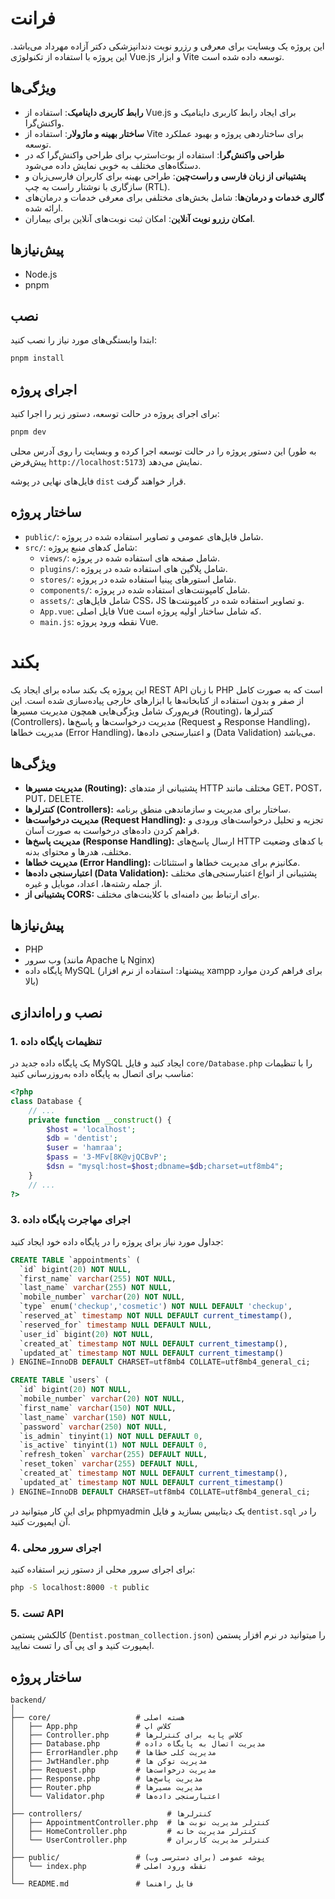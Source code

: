 # فرانت

این پروژه یک وبسایت برای معرفی و رزرو نوبت دندانپزشکی دکتر آزاده مهرداد می‌باشد. این پروژه با استفاده از تکنولوژی Vue.js و ابزار Vite توسعه داده شده است.

## ویژگی‌ها

- **رابط کاربری داینامیک**: استفاده از Vue.js برای ایجاد رابط کاربری داینامیک و واکنش‌گرا.
- **ساختار بهینه و ماژولار**: استفاده از Vite برای ساختاردهی پروژه و بهبود عملکرد توسعه.
- **طراحی واکنش‌گرا**: استفاده از بوت‌استرپ برای طراحی واکنش‌گرا که در دستگاه‌های مختلف به خوبی نمایش داده می‌شود.
- **پشتیبانی از زبان فارسی و راست‌چین**: طراحی بهینه برای کاربران فارسی‌زبان و سازگاری با نوشتار راست به چپ (RTL).
- **گالری خدمات و درمان‌ها**: شامل بخش‌های مختلفی برای معرفی خدمات و درمان‌های ارائه شده.
- **امکان رزرو نوبت آنلاین**: امکان ثبت نوبت‌های آنلاین برای بیماران.

## پیش‌نیازها

- Node.js
- pnpm

## نصب

ابتدا وابستگی‌های مورد نیاز را نصب کنید:

```bash
pnpm install
```

## اجرای پروژه

برای اجرای پروژه در حالت توسعه، دستور زیر را اجرا کنید:

```bash
pnpm dev
```

این دستور پروژه را در حالت توسعه اجرا کرده و وبسایت را روی آدرس محلی (به طور پیش‌فرض `http://localhost:5173`) نمایش می‌دهد.

فایل‌های نهایی در پوشه `dist` قرار خواهند گرفت.

## ساختار پروژه

- `public/`: شامل فایل‌های عمومی و تصاویر استفاده شده در پروژه.
- `src/`: شامل کدهای منبع پروژه:
  - `views/`: شامل صفحه های استفاده شده در پروژه.
  - `plugins/`: شامل پلاگین های استفاده شده در پروژه.
  - `stores/`: شامل استورهای پینیا استفاده شده در پروژه.
  - `components/`: شامل کامپوننت‌های استفاده شده در پروژه.
  - `assets/`: شامل فایل‌های CSS، JS و تصاویر استفاده شده در کامپوننت‌ها.
  - `App.vue`: فایل اصلی Vue که شامل ساختار اولیه پروژه است.
  - `main.js`: نقطه ورود پروژه Vue.

# بکند

این پروژه یک بکند ساده برای ایجاد یک REST API با زبان PHP است که به صورت کامل از صفر و بدون استفاده از کتابخانه‌ها یا ابزارهای خارجی پیاده‌سازی شده است. این فریم‌ورک شامل ویژگی‌هایی همچون مدیریت مسیرها (Routing)، کنترلرها (Controllers)، مدیریت درخواست‌ها و پاسخ‌ها (Request و Response Handling)، مدیریت خطاها (Error Handling)، و اعتبارسنجی داده‌ها (Data Validation) می‌باشد.

## ویژگی‌ها

- **مدیریت مسیرها (Routing):** پشتیبانی از متدهای HTTP مختلف مانند GET، POST، PUT، DELETE.
- **کنترلرها (Controllers):** ساختار برای مدیریت و سازماندهی منطق برنامه.
- **مدیریت درخواست‌ها (Request Handling):** تجزیه و تحلیل درخواست‌های ورودی و فراهم کردن داده‌های درخواست به صورت آسان.
- **مدیریت پاسخ‌ها (Response Handling):** ارسال پاسخ‌های HTTP با کدهای وضعیت مختلف، هدرها و محتوای بدنه.
- **مدیریت خطاها (Error Handling):** مکانیزم برای مدیریت خطاها و استثنائات.
- **اعتبارسنجی داده‌ها (Data Validation):** پشتیبانی از انواع اعتبارسنجی‌های مختلف از جمله رشته‌ها، اعداد، موبایل و غیره.
- **پشتیبانی از CORS:** برای ارتباط بین دامنه‌ای با کلاینت‌های مختلف.

## پیش‌نیازها

- PHP
- وب سرور (مانند Apache یا Nginx)
- پایگاه داده MySQL
(پیشنهاد: استفاده از نرم افزار xampp برای فراهم کردن موارد بالا)

## نصب و راه‌اندازی

### 1. تنظیمات پایگاه داده

یک پایگاه داده جدید در MySQL ایجاد کنید و فایل `core/Database.php` را با تنظیمات مناسب برای اتصال به پایگاه داده به‌روزرسانی کنید:

```php
<?php
class Database {
    // ...
    private function __construct() {
        $host = 'localhost';
        $db = 'dentist';
        $user = 'hamraa';
        $pass = '3-MFv[8K@vjQCBvP';
        $dsn = "mysql:host=$host;dbname=$db;charset=utf8mb4";
    }
    // ...
?>
```

### 3. اجرای مهاجرت پایگاه داده

جداول مورد نیاز برای پروژه را در پایگاه داده خود ایجاد کنید:

```sql
CREATE TABLE `appointments` (
  `id` bigint(20) NOT NULL,
  `first_name` varchar(255) NOT NULL,
  `last_name` varchar(255) NOT NULL,
  `mobile_number` varchar(20) NOT NULL,
  `type` enum('checkup','cosmetic') NOT NULL DEFAULT 'checkup',
  `reserved_at` timestamp NOT NULL DEFAULT current_timestamp(),
  `reserved_for` timestamp NULL DEFAULT NULL,
  `user_id` bigint(20) NOT NULL,
  `created_at` timestamp NOT NULL DEFAULT current_timestamp(),
  `updated_at` timestamp NOT NULL DEFAULT current_timestamp()
) ENGINE=InnoDB DEFAULT CHARSET=utf8mb4 COLLATE=utf8mb4_general_ci;

CREATE TABLE `users` (
  `id` bigint(20) NOT NULL,
  `mobile_number` varchar(20) NOT NULL,
  `first_name` varchar(150) NOT NULL,
  `last_name` varchar(150) NOT NULL,
  `password` varchar(250) NOT NULL,
  `is_admin` tinyint(1) NOT NULL DEFAULT 0,
  `is_active` tinyint(1) NOT NULL DEFAULT 0,
  `refresh_token` varchar(255) DEFAULT NULL,
  `reset_token` varchar(255) DEFAULT NULL,
  `created_at` timestamp NOT NULL DEFAULT current_timestamp(),
  `updated_at` timestamp NOT NULL DEFAULT current_timestamp()
) ENGINE=InnoDB DEFAULT CHARSET=utf8mb4 COLLATE=utf8mb4_general_ci;
```

برای این کار میتوانید در phpmyadmin یک دیتابیس بسازید و فایل `dentist.sql` را در آن ایمپورت کنید.

### 4. اجرای سرور محلی

برای اجرای سرور محلی از دستور زیر استفاده کنید:

```bash
php -S localhost:8000 -t public
```

### 5. تست API

کالکشن پستمن (`Dentist.postman_collection.json`) را میتوانید در نرم افزار پستمن ایمپورت کنید و ای پی آی را تست نمایید. 

## ساختار پروژه

```
backend/
│
├── core/                   # هسته اصلی
│   ├── App.php             # کلاس اپ
│   ├── Controller.php      # کلاس پایه برای کنترلرها
│   ├── Database.php        # مدیریت اتصال به پایگاه داده
│   ├── ErrorHandler.php    # مدیریت کلی خطاها
│   ├── JwtHandler.php      # مدیریت توکن ها
│   ├── Request.php         # مدیریت درخواست‌ها
│   ├── Response.php        # مدیریت پاسخ‌ها
│   ├── Router.php          # مدیریت مسیرها
│   └── Validator.php       # اعتبارسنجی داده‌ها
│
├── controllers/                   # کنترلرها
│   ├── AppointmentController.php  # کنترلر مدیریت نوبت ها
│   ├── HomeController.php         # کنترلر مدیریت خانه
│   └── UserController.php         # کنترلر مدیریت کاربران
│
├── public/                 # پوشه عمومی (برای دسترسی وب)
│   └── index.php           # نقطه ورود اصلی
│
└── README.md               # فایل راهنما
```